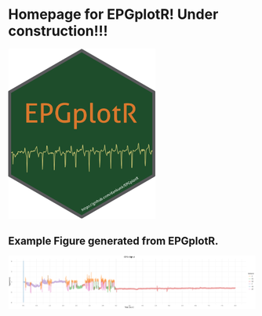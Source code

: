 # Homepage for EPGplotR! Under construction!!!
<img src="https://github.com/dankunk/EPGplotR/raw/main/EPGplotR.png" alt="Model" width="300"/>

## Example Figure generated from EPGplotR. 
<img src="https://github.com/dankunk/EPGplotR/blob/main/example_EPGplotR_plot.png" alt ="Model" width="1000"/>
